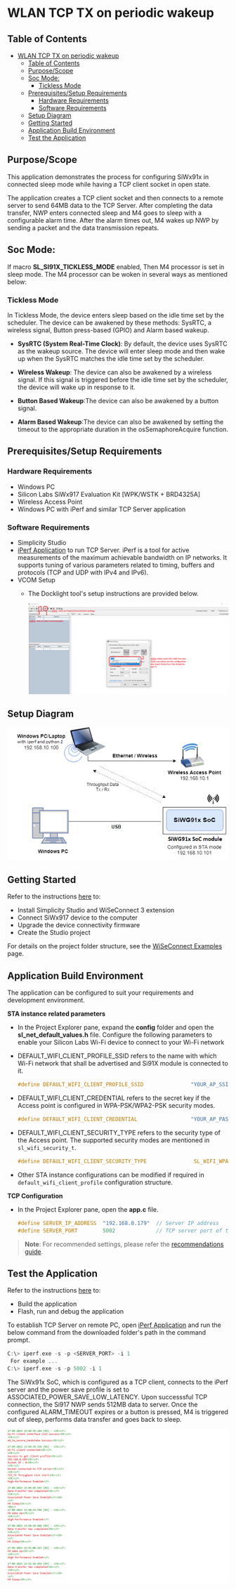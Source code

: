 # WLAN TCP TX on periodic wakeup

## Table of Contents

- [WLAN TCP TX on periodic wakeup](#wlan-tcp-tx-on-periodic-wakeup)
  - [Table of Contents](#table-of-contents)
  - [Purpose/Scope](#purposescope)
  - [Soc Mode:](#soc-mode)
    - [Tickless Mode](#tickless-mode)
  - [Prerequisites/Setup Requirements](#prerequisitessetup-requirements)
    - [Hardware Requirements](#hardware-requirements)
    - [Software Requirements](#software-requirements)
  - [Setup Diagram](#setup-diagram)
  - [Getting Started](#getting-started)
  - [Application Build Environment](#application-build-environment)
  - [Test the Application](#test-the-application)

## Purpose/Scope
This application demonstrates the process for configuring SiWx91x in connected sleep mode while having a TCP client socket in open state.

The application creates a TCP client socket and then connects to a remote server to send 64MB data to the TCP Server. After completing the data transfer, NWP enters connected sleep and M4 goes to sleep with a configurable alarm time. After the alarm times out, M4 wakes up NWP by sending a packet and the data transmission repeats.

## Soc Mode:

If macro **SL_SI91X_TICKLESS_MODE** enabled, Then M4 processor is set in sleep mode. The M4 processor can be woken in several ways as mentioned below:

### Tickless Mode

In Tickless Mode, the device enters sleep based on the idle time set by the scheduler. The device can be awakened by these methods: SysRTC, a wireless signal, Button press-based (GPIO) and Alarm based wakeup.

- **SysRTC (System Real-Time Clock)**: By default, the device uses SysRTC as the wakeup source. The device will enter sleep mode and then wake up when the SysRTC matches the idle time set by the scheduler.

- **Wireless Wakeup**: The device can also be awakened by a wireless signal. If this signal is triggered before the idle time set by the scheduler, the device will wake up in response to it.

- **Button Based Wakeup**:The device can also be awakened by a button signal.

- **Alarm Based Wakeup**:The device can also be awakened by setting the timeout to the appropriate duration in the osSemaphoreAcquire function.

## Prerequisites/Setup Requirements

### Hardware Requirements

- Windows PC
- Silicon Labs SiWx917 Evaluation Kit [WPK/WSTK + BRD4325A]
- Wireless Access Point
- Windows PC with iPerf and similar TCP Server application


### Software Requirements

- Simplicity Studio
- [iPerf Application](https://sourceforge.net/projects/iperf2/files/iperf-2.0.8-win.zip/download) to run TCP Server. iPerf is a tool for active measurements of the maximum achievable bandwidth on IP networks. It supports tuning of various parameters related to timing, buffers and protocols (TCP and UDP with IPv4 and IPv6).
- VCOM Setup
  - The Docklight tool's setup instructions are provided below.

    ![Figure: VCOM_setup](resources/readme/vcom.png)

## Setup Diagram

![Setup Diagram for WLAN TCP TX Periodic Wakeup](resources/readme/setup_soc.png)

## Getting Started

Refer to the instructions [here](https://docs.silabs.com/wiseconnect/latest/wiseconnect-getting-started/) to:

- Install Simplicity Studio and WiSeConnect 3 extension
- Connect SiWx917 device to the computer
- Upgrade the device connectivity firmware
- Create the Studio project

For details on the project folder structure, see the [WiSeConnect Examples](https://docs.silabs.com/wiseconnect/latest/wiseconnect-examples/#example-folder-structure) page.

## Application Build Environment

The application can be configured to suit your requirements and development environment. 

**STA instance related parameters**

- In the Project Explorer pane, expand the **config** folder and open the **sl_net_default_values.h** file. Configure the following parameters to enable your Silicon Labs Wi-Fi device to connect to your Wi-Fi network

- DEFAULT_WIFI_CLIENT_PROFILE_SSID refers to the name with which Wi-Fi network that shall be advertised and Si91X module is connected to it.

  ```c
  #define DEFAULT_WIFI_CLIENT_PROFILE_SSID               "YOUR_AP_SSID"      
  ```

- DEFAULT_WIFI_CLIENT_CREDENTIAL refers to the secret key if the Access point is configured in WPA-PSK/WPA2-PSK security modes.

  ```c
  #define DEFAULT_WIFI_CLIENT_CREDENTIAL                 "YOUR_AP_PASSPHRASE" 
  ```

- DEFAULT_WIFI_CLIENT_SECURITY_TYPE refers to the security type of the Access point. The supported security modes are mentioned in `sl_wifi_security_t`.

  ```c
  #define DEFAULT_WIFI_CLIENT_SECURITY_TYPE               SL_WIFI_WPA2 
  ```

- Other STA instance configurations can be modified if required in `default_wifi_client_profile` configuration structure.

**TCP Configuration**

- In the Project Explorer pane, open the **app.c** file. 

  ```c
  #define SERVER_IP_ADDRESS  "192.168.0.179"  // Server IP address 
  #define SERVER_PORT        5002             // TCP server port of the remote TCP server
  ```

> **Note**: For recommended settings, please refer the [recommendations guide](https://docs.silabs.com/wiseconnect/latest/wiseconnect-developers-guide-prog-recommended-settings/).

## Test the Application

Refer to the instructions [here](https://docs.silabs.com/wiseconnect/latest/wiseconnect-getting-started/) to:

- Build the application
- Flash, run and debug the application

To establish TCP Server on remote PC, open [iPerf Application](https://sourceforge.net/projects/iperf2/files/iperf-2.0.8-win.zip/download) and run the below command from the downloaded folder's path in the command prompt.
		
  ```c
  C:\> iperf.exe -s -p <SERVER_PORT> -i 1
   For example ...
  C:\> iperf.exe -s -p 5002 -i 1
  ```

The SiWx91x SoC, which is configured as a TCP client, connects to the iPerf server and the power save profile is set to ASSOCIATED_POWER_SAVE_LOW_LATENCY. Upon successsful TCP connection, the Si917 NWP sends 512MB data to server. Once the configured ALARM_TIMEOUT expires or a button is pressed, M4 is triggered out of sleep, performs data transfer and goes back to sleep.

![Figure: Console logs](resources/readme/console_logs.png)
